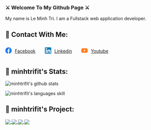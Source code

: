 ### ⚔️ Welcome To My Github Page ⚔️
My name is Le Minh Tri. I am a Fullstack web application developer.<br>
## 📩 Contact With Me: 

<div style="display: flex; align-items: center; gap: 30px;">
    <a href="https://www.facebook.com/minhtrifit" style="display: flex; gap: 10px; align-items: center">
        <div style="width: 20px;">
            <img src="./social media/facebook.png" alt="logo" Width="100%">
        </div>
        <p>Facebook</p>
    </a>
    <a href="https://www.linkedin.com/in/lê-minh-trí-89ab94215/" style="display: flex; gap: 10px; align-items: center">
        <div style="width: 20px;">
            <img src="./social media/linkedin.png" alt="logo" Width="100%">
        </div>
        <p>Linkedin</p>
    </a>
    <a href="https://www.youtube.com/@minhtrifit" style="display: flex; gap: 10px; align-items: center">
        <div style="width: 20px;">
            <img src="./social media/youtube.png" alt="logo" Width="100%">
        </div>
        <p>Youtube</p>
    </a>
</div>
 
## 📰 minhtrifit's Stats: 

![minhtrifit's github stats](https://github-readme-stats-git-masterrstaa-rickstaa.vercel.app/api?username=minhtrifit&show_icons=true&theme=tokyonight&hide=contribs,prs,issues)

![minhtrifit's languages skill](https://github-readme-stats.vercel.app/api/top-langs/?username=minhtrifit&hide=c%23,powershell,Mathematica,Ruby,Objective-C,Objective-C%2b%2b,Cuda&title_color=1ac8db&text_color=ffffff&icon_color=61dafb&bg_color=051f18&langs_count=8&layout=compact&border_color=ffffff&hide_border=false)

## 💾 minhtrifit's Project: 

<a href="https://github.com/minhtrifit/slearninglab-client">
  <!-- Change the `github-readme-stats.anuraghazra1.vercel.app` to `github-readme-stats.vercel.app`  -->
  <img align="center" src="https://github-readme-stats.anuraghazra1.vercel.app/api/pin/?username=minhtrifit&repo=slearninglab-client&theme=radical" />
</a>    
<a href="https://github.com/minhtrifit/pern-figure-world-client">
  <!-- Change the `github-readme-stats.anuraghazra1.vercel.app` to `github-readme-stats.vercel.app`  -->
  <img align="center" src="https://github-readme-stats.anuraghazra1.vercel.app/api/pin/?username=minhtrifit&repo=pern-figure-world-client&theme=merko" />
</a>

<a href="https://github.com/minhtrifit/driving-license-nodejs">
  <!-- Change the `github-readme-stats.anuraghazra1.vercel.app` to `github-readme-stats.vercel.app`  -->
  <img align="center" src="https://github-readme-stats.anuraghazra1.vercel.app/api/pin/?username=minhtrifit&repo=driving-license-nodejs&theme=gruvbox" />
</a>    
<a href="https://github.com/minhtrifit/minhtrifit-portfolio-2.0">
  <!-- Change the `github-readme-stats.anuraghazra1.vercel.app` to `github-readme-stats.vercel.app`  -->
  <img align="center" src="https://github-readme-stats.anuraghazra1.vercel.app/api/pin/?username=minhtrifit&repo=minhtrifit-portfolio-2.0&theme=dark" />
</a>

<!-- https://github.com/edent/SuperTinyIcons -->
